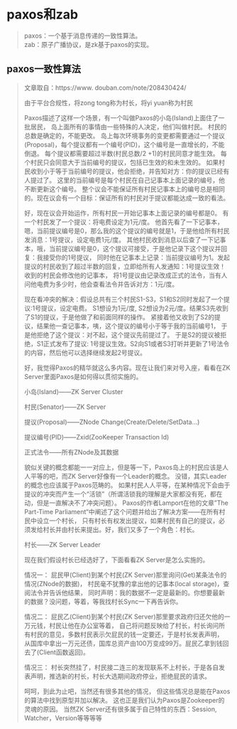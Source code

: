 # paxos和zab
> paxos：一个基于消息传递的一致性算法。   
> zab：原子广播协议，是zk基于paxos的实现。

## paxos一致性算法
> 文章取自：https://www. douban.com/note/208430424/
> 
> 由于平台合规性，将zong tong称为村长，将yi yuan称为村民    
> 
> Paxos描述了这样一个场景，有一个叫做Paxos的小岛(Island)上面住了一批居民，
> 岛上面所有的事情由一些特殊的人决定，他们叫做村民。
> 村民的总数是确定的，不能更改。
> 岛上每次环境事务的变更都需要通过一个提议(Proposal)，每个提议都有一个编号(PID)，这个编号是一直增长的，不能倒退。
> 每个提议都需要超过半数(村民总数/2 +1)的村民同意才能生效。
> 每个村民只会同意大于当前编号的提议，包括已生效的和未生效的。
> 如果村民收到小于等于当前编号的提议，他会拒绝，并告知对方：你的提议已经有人提过了。
> 这里的当前编号是每个村民在自己记事本上面记录的编号，他不断更新这个编号。
> 整个议会不能保证所有村民记事本上的编号总是相同的。现在议会有一个目标：保证所有的村民对于提议都能达成一致的看法。
> 
> 好，现在议会开始运作，所有村民一开始记事本上面记录的编号都是0。
> 有一个村民发了一个提议：将电费设定为1元/度。
> 他首先看了一下记事本，嗯，当前提议编号是0，那么我的这个提议的编号就是1，于是他给所有村民发消息：1号提议，设定电费1元/度。
> 其他村民收到消息以后查了一下记事本，哦，当前提议编号是0，这个提议可接受，于是他记录下这个提议并回复：我接受你的1号提议，
> 同时他在记事本上记录：当前提议编号为1。发起提议的村民收到了超过半数的回复，立即给所有人发通知：1号提议生效！收到的村民会修改他的记事本，
> 将1号提议由记录改成正式的法令，当有人问他电费为多少时，他会查看法令并告诉对方：1元/度。
> 
> 现在看冲突的解决：假设总共有三个村民S1-S3，S1和S2同时发起了一个提议:1号提议，设定电费。
> S1想设为1元/度, S2想设为2元/度。结果S3先收到了S1的提议，于是他做了和前面同样的操作。
> 紧接着他又收到了S2的提议，结果他一查记事本，咦，这个提议的编号小于等于我的当前编号1，
> 于是他拒绝了这个提议：对不起，这个提议先前提过了。
> 于是S2的提议被拒绝，S1正式发布了提议: 1号提议生效。S2向S1或者S3打听并更新了1号法令的内容，然后他可以选择继续发起2号提议。
> 
> 好，我觉得Paxos的精华就这么多内容。现在让我们来对号入座，看看在ZK Server里面Paxos是如何得以贯彻实施的。
> 
> 小岛(Island)——ZK Server Cluster
> 
> 村民(Senator)——ZK Server
> 
> 提议(Proposal)——ZNode Change(Create/Delete/SetData…)
> 
> 提议编号(PID)——Zxid(ZooKeeper Transaction Id)
> 
> 正式法令——所有ZNode及其数据
> 
> 貌似关键的概念都能一一对应上，但是等一下，Paxos岛上的村民应该是人人平等的吧，而ZK Server好像有一个Leader的概念。
> 没错，其实Leader的概念也应该属于Paxos范畴的。
> 如果村民人人平等，在某种情况下会由于提议的冲突而产生一个“活锁”（所谓活锁我的理解是大家都没有死，都在动，但是一直解决不了冲突问题）。
> Paxos的作者Lamport在他的文章”The Part-Time Parliament“中阐述了这个问题并给出了解决方案——在所有村民中设立一个村长，
> 只有村长有权发出提议，如果村民有自己的提议，必须发给村长并由村长来提出。好，我们又多了一个角色：村长。
> 
> 村长——ZK Server Leader
> 
> 现在我们假设村长已经选好了，下面看看ZK Server是怎么实施的。
> 
> 情况一：
> 屁民甲(Client)到某个村民(ZK Server)那里询问(Get)某条法令的情况(ZNode的数据)，
> 村民毫不犹豫的拿出他的记事本(local storage)，查阅法令并告诉他结果，
> 同时声明：我的数据不一定是最新的。你想要最新的数据？没问题，等着，等我找村长Sync一下再告诉你。
> 
> 情况二：
> 屁民乙(Client)到某个村民(ZK Server)那里要求政府归还欠他的一万元钱，村民让他在办公室等着，
> 自己将问题反映给了村长，村长询问所有村民的意见，多数村民表示欠屁民的钱一定要还，于是村长发表声明，
> 从国库中拿出一万元还债，国库总资产由100万变成99万。屁民乙拿到钱回去了(Client函数返回)。
> 
> 情况三：
> 村长突然挂了，村民接二连三的发现联系不上村长，于是各自发表声明，推选新的村长，村长大选期间政府停业，拒绝屁民的请求。
> 
> 呵呵，到此为止吧，当然还有很多其他的情况，
> 但这些情况总是能在Paxos的算法中找到原型并加以解决。
> 这也正是我们认为Paxos是Zookeeper的灵魂的原因。
> 当然ZK Server还有很多属于自己特性的东西：Session, Watcher，Version等等等等
